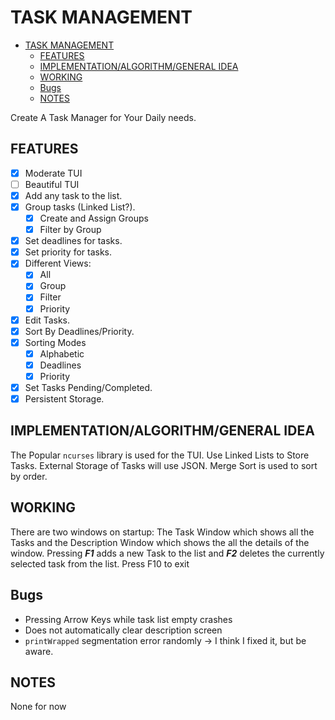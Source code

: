 # TASK MANAGEMENT

<!--toc:start-->

- [TASK MANAGEMENT](#task-management)
  - [FEATURES](#features)
  - [IMPLEMENTATION/ALGORITHM/GENERAL IDEA](#implementationalgorithmgeneral-idea)
  - [WORKING](#working)
  - [Bugs](#bugs)
  - [NOTES](#notes)
  <!--toc:end-->

Create A Task Manager for Your Daily needs.

## FEATURES

- [x] Moderate TUI
- [ ] Beautiful TUI
- [x] Add any task to the list.
- [x] Group tasks (Linked List?).
  - [x] Create and Assign Groups
  - [x] Filter by Group
- [x] Set deadlines for tasks.
- [x] Set priority for tasks.
- [x] Different Views:
  - [x] All
  - [x] Group
  - [x] Filter
  - [x] Priority
- [x] Edit Tasks.
- [x] Sort By Deadlines/Priority.
- [x] Sorting Modes
  - [x] Alphabetic
  - [x] Deadlines
  - [x] Priority
- [x] Set Tasks Pending/Completed.
- [x] Persistent Storage.

## IMPLEMENTATION/ALGORITHM/GENERAL IDEA

The Popular `ncurses` library is used for the TUI.
Use Linked Lists to Store Tasks. External Storage of Tasks will use JSON.
Merge Sort is used to sort by order.

## WORKING

There are two windows on startup: The Task Window which shows all the Tasks and the Description Window which shows the all the details of the window. Pressing _**F1**_ adds a new Task to the list and _**F2**_ deletes the currently selected task from the list.
Press F10 to exit

## Bugs

- Pressing Arrow Keys while task list empty crashes
- Does not automatically clear description screen
- `printWrapped` segmentation error randomly → I think I fixed it, but be aware.

## NOTES

None for now
